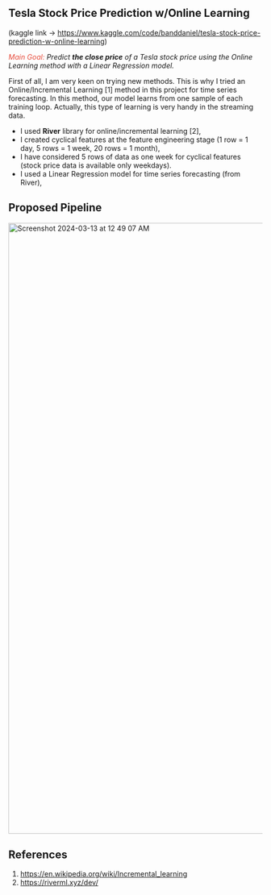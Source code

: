 ## Tesla Stock Price Prediction w/Online Learning

(kaggle link -> https://www.kaggle.com/code/banddaniel/tesla-stock-price-prediction-w-online-learning)

<i><span style="color:#e74c3c;"> Main Goal: </span> Predict <b>the close price</b> of a Tesla stock price using the Online Learning method with a Linear Regression model.</i>

First of all, I am very keen on trying new methods. This is why I tried an Online/Incremental Learning [1] method in this project for time series forecasting. 
In this method, our model learns from one sample of each training loop. Actually, this type of learning is very handy in the streaming data.


* I used **River** library for online/incremental learning [2],
* I created cyclical features at the feature engineering stage (1 row = 1 day, 5 rows = 1 week, 20 rows = 1 month),
* I have considered 5 rows of data as one week for cyclical features (stock price data is available only weekdays).
* I used a Linear Regression model for time series forecasting (from River),



## Proposed Pipeline

<img width="1212" alt="Screenshot 2024-03-13 at 12 49 07 AM" src="https://github.com/john-fante/my-incremental-learning-projects/assets/50263592/ea75303d-ac1d-4db0-9a25-18409164e7be">




## References
1. https://en.wikipedia.org/wiki/Incremental_learning
2. https://riverml.xyz/dev/

